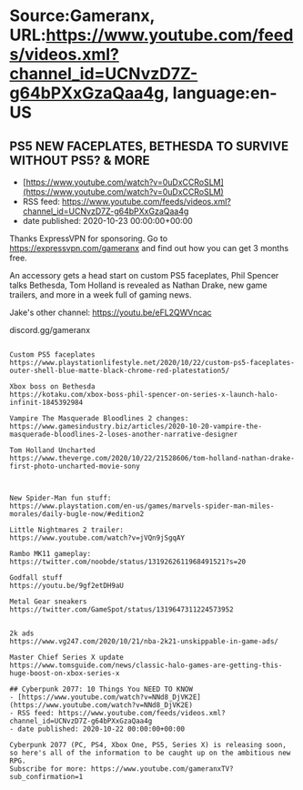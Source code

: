 # Source:Gameranx, URL:https://www.youtube.com/feeds/videos.xml?channel_id=UCNvzD7Z-g64bPXxGzaQaa4g, language:en-US

## PS5 NEW FACEPLATES, BETHESDA TO SURVIVE WITHOUT PS5? & MORE
 - [https://www.youtube.com/watch?v=0uDxCCRoSLM](https://www.youtube.com/watch?v=0uDxCCRoSLM)
 - RSS feed: https://www.youtube.com/feeds/videos.xml?channel_id=UCNvzD7Z-g64bPXxGzaQaa4g
 - date published: 2020-10-23 00:00:00+00:00

Thanks ExpressVPN for sponsoring. Go to https://expressvpn.com/gameranx and find out how you can get 3 months free.

An accessory gets a head start on custom PS5 faceplates, Phil Spencer talks Bethesda, Tom Holland is revealed as Nathan Drake, new game trailers, and more in a week full of gaming news.

Jake's other channel: https://youtu.be/eFL2QWVncac

discord.gg/gameranx                                                



 ~~~~STORIES~~~~

Custom PS5 faceplates
https://www.playstationlifestyle.net/2020/10/22/custom-ps5-faceplates-outer-shell-blue-matte-black-chrome-red-platestation5/

Xbox boss on Bethesda
https://kotaku.com/xbox-boss-phil-spencer-on-series-x-launch-halo-infinit-1845392984

Vampire The Masquerade Bloodlines 2 changes:
https://www.gamesindustry.biz/articles/2020-10-20-vampire-the-masquerade-bloodlines-2-loses-another-narrative-designer

Tom Holland Uncharted
https://www.theverge.com/2020/10/22/21528606/tom-holland-nathan-drake-first-photo-uncharted-movie-sony



New Spider-Man fun stuff:
https://www.playstation.com/en-us/games/marvels-spider-man-miles-morales/daily-bugle-now/#edition2

Little Nightmares 2 trailer:
https://www.youtube.com/watch?v=jVQn9jSgqAY

Rambo MK11 gameplay: 
https://twitter.com/noobde/status/1319262611968491521?s=20

Godfall stuff
https://youtu.be/9gf2etDH9aU

Metal Gear sneakers
https://twitter.com/GameSpot/status/1319647311224573952


2k ads
https://www.vg247.com/2020/10/21/nba-2k21-unskippable-in-game-ads/

Master Chief Series X update
https://www.tomsguide.com/news/classic-halo-games-are-getting-this-huge-boost-on-xbox-series-x

## Cyberpunk 2077: 10 Things You NEED TO KNOW
 - [https://www.youtube.com/watch?v=NNd8_DjVK2E](https://www.youtube.com/watch?v=NNd8_DjVK2E)
 - RSS feed: https://www.youtube.com/feeds/videos.xml?channel_id=UCNvzD7Z-g64bPXxGzaQaa4g
 - date published: 2020-10-22 00:00:00+00:00

Cyberpunk 2077 (PC, PS4, Xbox One, PS5, Series X) is releasing soon, so here's all of the information to be caught up on the ambitious new RPG.
Subscribe for more: https://www.youtube.com/gameranxTV?sub_confirmation=1


